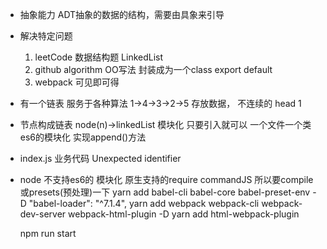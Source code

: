 - 抽象能力 ADT抽象的数据的结构，需要由具象来引导
- 解决特定问题 
  1. leetCode 数据结构题 LinkedList
  2. github algorithm OO写法
  封装成为一个class  export default
  3. webpack 可见即可得

- 有一个链表 服务于各种算法
1->4->3->2->5
存放数据， 不连续的
head 1

- 节点构成链表 node(n)->linkedList
  模块化 只要引入就可以 一个文件一个类
  es6的模块化
  实现append()方法
- index.js 
  业务代码 
  Unexpected identifier

- node 不支持es6的 模块化
  原生支持的require commandJS
  所以要compile或presets(预处理)一下
   yarn add babel-cli babel-core babel-preset-env -D
   "babel-loader": "^7.1.4",
   yarn add webpack webpack-cli webpack-dev-server webpack-html-plugin -D
   yarn add html-webpack-plugin

   npm run start